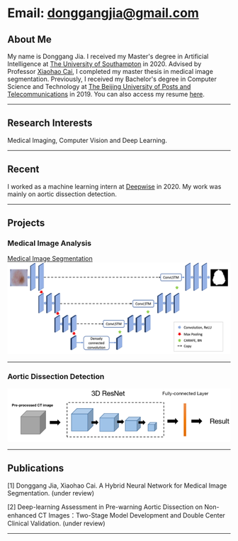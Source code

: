 # Email: donggangjia@gmail.com
## About Me
My name is Donggang Jia. I received my Master's degree in Artificial Intelligence at [The University of Southampton](https://www.southampton.ac.uk) in 2020. Advised by Professor [Xiaohao Cai](https://sites.google.com/site/welcome2xhcai/), I completed my master thesis in medical image segmentation. Previously, I received my Bachelor's degree in Computer Science and Technology at [The Beijing University of Posts and Telecommunications](https://www.bupt.edu.cn) in 2019. You can also access my resume [here](/pdf/Resume.pdf).

---

## Research Interests
Medical Imaging, Computer Vision and Deep Learning.

---
## Recent

I worked as a machine learning intern at [Deepwise](http://www.deepwise.com) in 2020. My work was mainly on aortic dissection detection.

---

## Projects

### Medical Image Analysis

[Medical Image Segmentation](https://github.com/Donggang-Jia/Medical-Image-Segmentation)
<img src="images/segmentation.png?raw=true"/>

---

### Aortic Dissection Detection
<img src="images/aortic.png?raw=true"/>

---

## Publications


[1] Donggang Jia, Xiaohao Cai. A Hybrid Neural Network for Medical Image Segmentation. (under review)

[2] Deep-learning Assessment in Pre-warning Aortic Dissection on Non-enhanced CT Images：Two-Stage Model Development and Double Center Clinical Validation. (under review)

---
